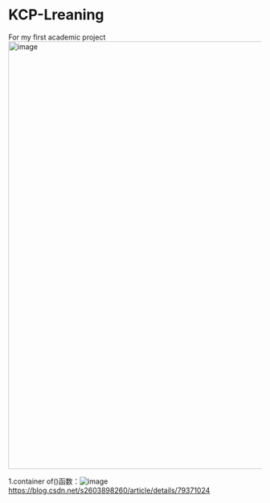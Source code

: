 # KCP-Lreaning
For my first academic project
<img width="850" alt="image" src="https://github.com/dongzhou9/KCP-Lreaning/assets/114302084/c273141e-d46c-47e8-830b-bd91121a6d33">

1.container of()函数：![image](https://github.com/dongzhou9/KCP-Lreaning/assets/114302084/c77d6d39-f6ef-4f5b-98c0-b97bc01feac5)
  https://blog.csdn.net/s2603898260/article/details/79371024
